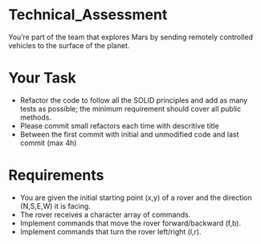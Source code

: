 # Technical_Assessment
You’re part of the team that explores Mars by sending remotely controlled vehicles to the surface of the planet.
# Your Task
- Refactor the code to follow all the SOLID principles and add as many tests as possible; the minimum requirement should cover all public methods.
- Please commit small refactors each time with descritive title
- Between the first commit with initial and unmodified code and last commit (max 4h)

# Requirements
- You are given the initial starting point (x,y) of a rover and the direction (N,S,E,W) it is facing.
- The rover receives a character array of commands.
- Implement commands that move the rover forward/backward (f,b).
- Implement commands that turn the rover left/right (l,r).
